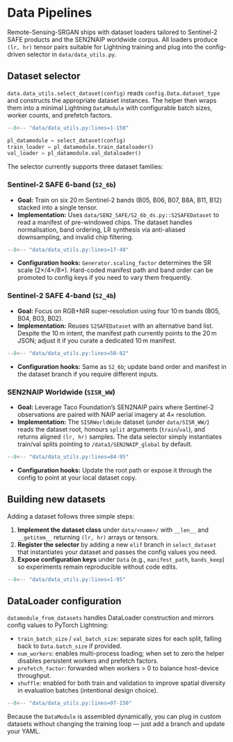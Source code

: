 # Data Pipelines

Remote-Sensing-SRGAN ships with dataset loaders tailored to Sentinel-2 SAFE products and the SEN2NAIP worldwide corpus. All loaders produce `(lr, hr)` tensor pairs suitable for Lightning training and plug into the config-driven selector in `data/data_utils.py`.

## Dataset selector

`data.data_utils.select_dataset(config)` reads `config.Data.dataset_type` and constructs the appropriate dataset instances. The helper then wraps them into a minimal Lightning `DataModule` with configurable batch sizes, worker counts, and prefetch factors.

```python
--8<-- "data/data_utils.py:lines=1-150"
```

```python
pl_datamodule = select_dataset(config)
train_loader = pl_datamodule.train_dataloader()
val_loader = pl_datamodule.val_dataloader()
```

The selector currently supports three dataset families:

### Sentinel-2 SAFE 6-band (`S2_6b`)

* **Goal:** Train on six 20 m Sentinel-2 bands (B05, B06, B07, B8A, B11, B12) stacked into a single tensor.
* **Implementation:** Uses `data/SEN2_SAFE/S2_6b_ds.py::S2SAFEDataset` to read a manifest of pre-windowed chips. The dataset handles normalisation, band ordering, LR synthesis via anti-aliased downsampling, and invalid chip filtering.

```python
--8<-- "data/data_utils.py:lines=17-48"
```
* **Configuration hooks:** `Generator.scaling_factor` determines the SR scale (2×/4×/8×). Hard-coded manifest path and band order can be promoted to config keys if you need to vary them frequently.

### Sentinel-2 SAFE 4-band (`S2_4b`)

* **Goal:** Focus on RGB+NIR super-resolution using four 10 m bands (B05, B04, B03, B02).
* **Implementation:** Reuses `S2SAFEDataset` with an alternative band list. Despite the 10 m intent, the manifest path currently points to the 20 m JSON; adjust it if you curate a dedicated 10 m manifest.

```python
--8<-- "data/data_utils.py:lines=50-82"
```
* **Configuration hooks:** Same as `S2_6b`; update band order and manifest in the dataset branch if you require different inputs.

### SEN2NAIP Worldwide (`SISR_WW`)

* **Goal:** Leverage Taco Foundation’s SEN2NAIP pairs where Sentinel-2 observations are paired with NAIP aerial imagery at 4× resolution.
* **Implementation:** The `SISRWorldWide` dataset (under `data/SISR_WW/`) reads the dataset root, honours `split` arguments (`train`/`val`), and returns aligned `(lr, hr)` samples. The data selector simply instantiates train/val splits pointing to `/data3/SEN2NAIP_global` by default.

```python
--8<-- "data/data_utils.py:lines=84-95"
```
* **Configuration hooks:** Update the root path or expose it through the config to point at your local dataset copy.

## Building new datasets

Adding a dataset follows three simple steps:

1. **Implement the dataset class** under `data/<name>/` with `__len__` and `__getitem__` returning `(lr, hr)` arrays or tensors.
2. **Register the selector** by adding a new `elif` branch in `select_dataset` that instantiates your dataset and passes the config values you need.
3. **Expose configuration keys** under `Data` (e.g., `manifest_path`, `bands_keep`) so experiments remain reproducible without code edits.

```python
--8<-- "data/data_utils.py:lines=1-95"
```

## DataLoader configuration

`datamodule_from_datasets` handles DataLoader construction and mirrors config values to PyTorch Lightning:

* `train_batch_size` / `val_batch_size`: separate sizes for each split, falling back to `Data.batch_size` if provided.
* `num_workers`: enables multi-process loading; when set to zero the helper disables persistent workers and prefetch factors.
* `prefetch_factor`: forwarded when workers > 0 to balance host-device throughput.
* `shuffle`: enabled for both train and validation to improve spatial diversity in evaluation batches (intentional design choice).

```python
--8<-- "data/data_utils.py:lines=97-150"
```

Because the `DataModule` is assembled dynamically, you can plug in custom datasets without changing the training loop — just add a branch and update your YAML.

